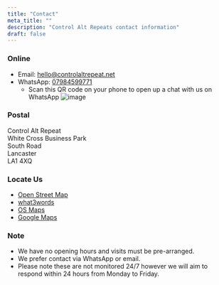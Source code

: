 ```yaml
---
title: "Contact"
meta_title: ""
description: "Control Alt Repeats contact information"
draft: false
---
```


### Online

* Email: [hello@controlaltrepeat.net](mailto:hello@controlaltrepeat.net)
* WhatsApp: [07984599771](https://wa.link/hpgb4s)
  * Scan this QR code on your phone to open up a chat with us on WhatsApp
![image](/images/whatsapp-qr.png)


### Postal

Control Alt Repeat<br />
White Cross Business Park<br />
South Road<br />
Lancaster<br />
LA1 4XQ


### Locate Us

* [Open Street Map](https://www.openstreetmap.org/way/639187931#map=19/54.044994/-2.797446&layers=N)
* [what3words](https://what3words.com/carbon.clips.cube)
* [OS Maps](https://explore.osmaps.com/pin?lat=54.044994&lon=-2.797446&zoom=18.0000)
* [Google Maps](https://maps.app.goo.gl/F4phV4RcQen2sjTM6)


### Note

* We have no opening hours and visits must be pre-arranged.
* We prefer contact via WhatsApp or email.
* Please note these are not monitored 24/7 however we will aim to respond within 24 hours from Monday to Friday.
